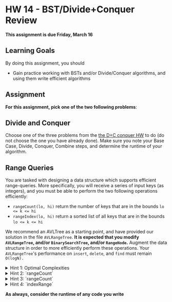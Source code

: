 # HW 14 - BST/Divide+Conquer Review

**This assignment is due Friday, March 16**


## Learning Goals

By doing this assignment, you should

* Gain practice working with BSTs and/or Divide/Conquer algorithms, and using them write efficient algorithms

## Assignment

**For this assignment, pick one of the two following problems**:

## Divide and Conquer

Choose one of the three problems from the [the D+C conquer HW](https://github.com/Olin-DSA/DSA-18/tree/master/sorting/day04) to do (do not choose the one you have already done). Make sure you note your Base Case, Divide, Conquer, Combine steps, and determine the runtime of your algorithm.

## Range Queries

You are tasked with designing a data structure which supports efficient range-queries. More specifically, you will receive a series of input keys (as integers), and you must be able to perform the two following operations efficiently:

* `rangeCount(lo, hi)` return the number of keys that are in the bounds `lo <= k <= hi`
* `rangeIndex(lo, hi)` return a sorted list of all keys that are in the bounds `lo <= k <= hi`

We recommend an AVLTree as a starting point, and have provided our solution in the file `AVLRangeTree`. **It is expected that you modify `AVLRangeTree`, and/or `BinarySearchTree`, and/or `RangeNode`.** Augment the data structure in order to more efficiently perform these operations. Your `AVLRangeTree`'s performance on `insert`, `delete`, and `find` must remain `O(logN).`

<details>
  <summary>Hint 1: Optimal Complexities</summary>
  `rangeCount` should run in `O(log(N)`. `indexRange` should run in `O(log(N) + L)`, where L = number of keys between `[lo,  hi].
</details>

<details>
  <summary>Hint 2: `rangeCount`</summary>
  As a first step, write a function `rank(k)` which returns the number of keys <= k.
</details>

<details>
  <summary>Hint 3: `rangeCount`</summary>
  Augment the `RangeNode` to store the number of nodes in its subtree.
</details>

<details>
  <summary>Hint 4: `indexRange`</summary>
  Your solution to this will look quite similar to an in-order-traversal.
</details>

**As always, consider the runtime of any code you write**
